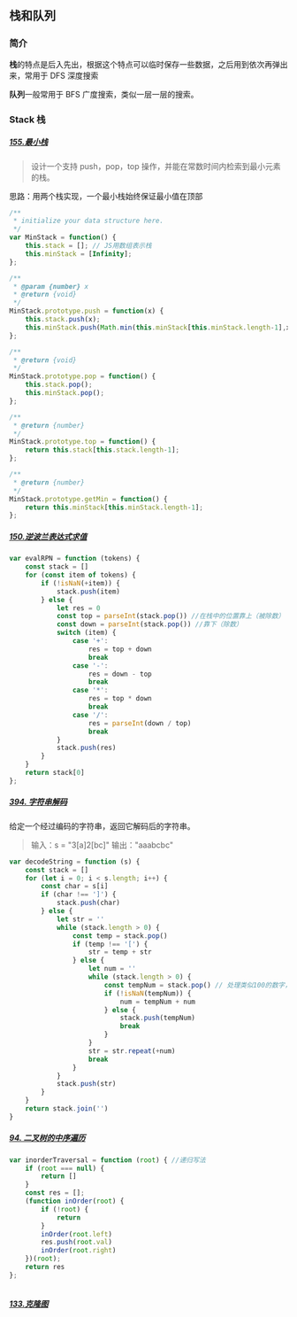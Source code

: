 ## 栈和队列

### 简介

**栈**的特点是后入先出，根据这个特点可以临时保存一些数据，之后用到依次再弹出来，常用于 DFS 深度搜索

**队列**一般常用于 BFS 广度搜索，类似一层一层的搜索。

### Stack 栈

##### [155.最小栈](https://leetcode-cn.com/problems/min-stack/)

> 设计一个支持 push，pop，top 操作，并能在常数时间内检索到最小元素的栈。

思路：用两个栈实现，一个最小栈始终保证最小值在顶部

```js
/**
 * initialize your data structure here.
 */
var MinStack = function() {
    this.stack = []; // JS用数组表示栈
    this.minStack = [Infinity];
};

/** 
 * @param {number} x
 * @return {void}
 */
MinStack.prototype.push = function(x) {
    this.stack.push(x);
    this.minStack.push(Math.min(this.minStack[this.minStack.length-1],x));
};

/**
 * @return {void}
 */
MinStack.prototype.pop = function() {
    this.stack.pop();
    this.minStack.pop();
};

/**
 * @return {number}
 */
MinStack.prototype.top = function() {
    return this.stack[this.stack.length-1];
};

/**
 * @return {number}
 */
MinStack.prototype.getMin = function() {
    return this.minStack[this.minStack.length-1];
};
```

##### [150.逆波兰表达式求值 ](https://leetcode-cn.com/problems/evaluate-reverse-polish-notation/)

```js
var evalRPN = function (tokens) {
    const stack = []
    for (const item of tokens) {
        if (!isNaN(+item)) {
            stack.push(item)
        } else {
            let res = 0
            const top = parseInt(stack.pop()) //在栈中的位置靠上（被除数）
            const down = parseInt(stack.pop()) //靠下（除数）
            switch (item) {
                case '+':
                    res = top + down
                    break
                case '-':
                    res = down - top
                    break
                case '*':
                    res = top * down
                    break
                case '/':
                    res = parseInt(down / top)
                    break
            }
            stack.push(res)
        }
    }
    return stack[0]
};
```

##### [394. 字符串解码](https://leetcode-cn.com/problems/decode-string/)

给定一个经过编码的字符串，返回它解码后的字符串。

> 输入：s = "3[a]2[bc]"
> 输出："aaabcbc"

```js
var decodeString = function (s) {
    const stack = []
    for (let i = 0; i < s.length; i++) {
        const char = s[i]
        if (char !== ']') {
            stack.push(char)
        } else {
            let str = ''
            while (stack.length > 0) {
                const temp = stack.pop()
                if (temp !== '[') {
                    str = temp + str
                } else {
                    let num = ''
                    while (stack.length > 0) {
                        const tempNum = stack.pop() // 处理类似100的数字，此时栈中['1','0','0']
                        if (!isNaN(tempNum)) {
                            num = tempNum + num
                        } else {
                            stack.push(tempNum)
                            break
                        }
                    }
                    str = str.repeat(+num)
                    break
                }
            }
            stack.push(str)
        }
    }
    return stack.join('')
}
```

##### [94. 二叉树的中序遍历](https://leetcode-cn.com/problems/binary-tree-inorder-traversal/)

```js
var inorderTraversal = function (root) { //递归写法
    if (root === null) {
        return []
    }
    const res = [];
    (function inOrder(root) {
        if (!root) {
            return
        }
        inOrder(root.left)
        res.push(root.val)
        inOrder(root.right)
    })(root);
    return res
};
```

```js

```

##### [133.克隆图](https://leetcode-cn.com/problems/clone-graph/)

